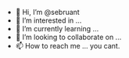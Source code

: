 - 👋 Hi, I’m @sebruant
- 👀 I’m interested in ...
- 🌱 I’m currently learning ...
- 💞️ I’m looking to collaborate on ...
- 📫 How to reach me ... you cant.

<!---
sebruant/sebruant is a ✨ special ✨ repository because its `README.md` (this file) appears on your GitHub profile.
You can click the Preview link to take a look at your changes.
--->

